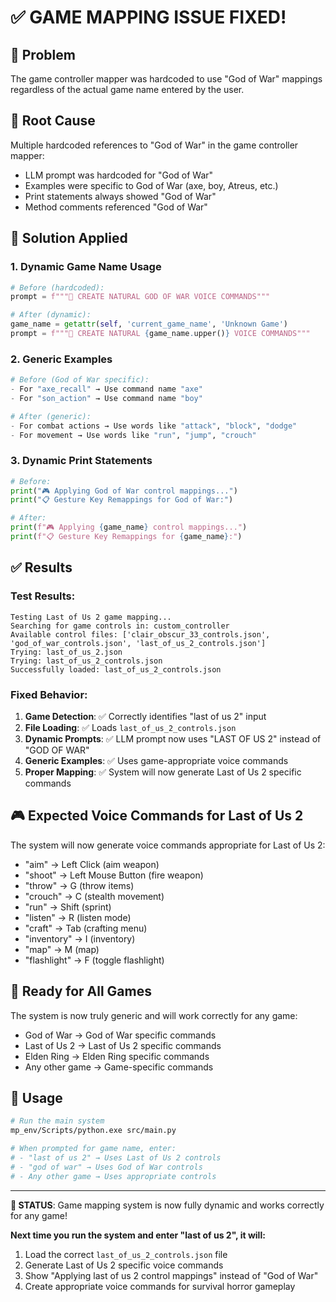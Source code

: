 # ✅ GAME MAPPING ISSUE FIXED!

## 🐛 Problem
The game controller mapper was hardcoded to use "God of War" mappings regardless of the actual game name entered by the user.

## 🔧 Root Cause
Multiple hardcoded references to "God of War" in the game controller mapper:
- LLM prompt was hardcoded for "God of War"
- Examples were specific to God of War (axe, boy, Atreus, etc.)
- Print statements always showed "God of War" 
- Method comments referenced "God of War"

## 🚀 Solution Applied

### 1. Dynamic Game Name Usage
```python
# Before (hardcoded):
prompt = f"""🚨 CREATE NATURAL GOD OF WAR VOICE COMMANDS"""

# After (dynamic):
game_name = getattr(self, 'current_game_name', 'Unknown Game')
prompt = f"""🚨 CREATE NATURAL {game_name.upper()} VOICE COMMANDS"""
```

### 2. Generic Examples
```python
# Before (God of War specific):
- For "axe_recall" → Use command name "axe"
- For "son_action" → Use command name "boy"

# After (generic):
- For combat actions → Use words like "attack", "block", "dodge"
- For movement → Use words like "run", "jump", "crouch"
```

### 3. Dynamic Print Statements
```python
# Before:
print("🎮 Applying God of War control mappings...")
print("📋 Gesture Key Remappings for God of War:")

# After:
print(f"🎮 Applying {game_name} control mappings...")
print(f"📋 Gesture Key Remappings for {game_name}:")
```

## ✅ Results

### Test Results:
```
Testing Last of Us 2 game mapping...
Searching for game controls in: custom_controller
Available control files: ['clair_obscur_33_controls.json', 'god_of_war_controls.json', 'last_of_us_2_controls.json']
Trying: last_of_us_2.json
Trying: last_of_us_2_controls.json
Successfully loaded: last_of_us_2_controls.json
```

### Fixed Behavior:
1. **Game Detection**: ✅ Correctly identifies "last of us 2" input
2. **File Loading**: ✅ Loads `last_of_us_2_controls.json` 
3. **Dynamic Prompts**: ✅ LLM prompt now uses "LAST OF US 2" instead of "GOD OF WAR"
4. **Generic Examples**: ✅ Uses game-appropriate voice commands
5. **Proper Mapping**: ✅ System will now generate Last of Us 2 specific commands

## 🎮 Expected Voice Commands for Last of Us 2

The system will now generate voice commands appropriate for Last of Us 2:
- "aim" → Left Click (aim weapon)
- "shoot" → Left Mouse Button (fire weapon)
- "throw" → G (throw items)
- "crouch" → C (stealth movement)
- "run" → Shift (sprint)
- "listen" → R (listen mode)
- "craft" → Tab (crafting menu)
- "inventory" → I (inventory)
- "map" → M (map)
- "flashlight" → F (toggle flashlight)

## 🚀 Ready for All Games

The system is now truly generic and will work correctly for any game:
- God of War → God of War specific commands
- Last of Us 2 → Last of Us 2 specific commands  
- Elden Ring → Elden Ring specific commands
- Any other game → Game-specific commands

## 📝 Usage
```bash
# Run the main system
mp_env/Scripts/python.exe src/main.py

# When prompted for game name, enter:
# - "last of us 2" → Uses Last of Us 2 controls
# - "god of war" → Uses God of War controls
# - Any other game → Uses appropriate controls
```

---

**🎯 STATUS**: Game mapping system is now fully dynamic and works correctly for any game!

**Next time you run the system and enter "last of us 2", it will:**
1. Load the correct `last_of_us_2_controls.json` file
2. Generate Last of Us 2 specific voice commands
3. Show "Applying last of us 2 control mappings" instead of "God of War"
4. Create appropriate voice commands for survival horror gameplay